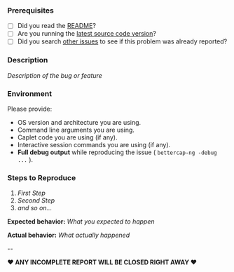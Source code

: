 ### Prerequisites

* [ ] Did you read the [README](https://github.com/evilsocket/bettercap-ng/blob/master/README.md)?
* [ ] Are you running the [latest source code version](https://github.com/evilsocket/bettercap-ng)?
* [ ] Did you search [other issues](https://github.com/evilsocket/bettercap-ng/issues?q=is%3Aopen+is%3Aissue+label%3Abug) to see if this problem was already reported?

### Description

*Description of the bug or feature*

### Environment

Please provide:

* OS version and architecture you are using.
* Command line arguments you are using.
* Caplet code you are using (if any).
* Interactive session commands you are using (if any).
* **Full debug output** while reproducing the issue ( `bettercap-ng -debug ...` ).

### Steps to Reproduce

1. *First Step*
2. *Second Step*
3. *and so on...*

**Expected behavior:** *What you expected to happen*

**Actual behavior:** *What actually happened*

-- 

**♥ ANY INCOMPLETE REPORT WILL BE CLOSED RIGHT AWAY ♥**
